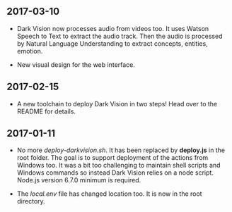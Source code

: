 
## 2017-03-10

  * Dark Vision now processes audio from videos too. It uses Watson Speech to Text to extract the audio track. Then the audio is processed by Natural Language Understanding to extract concepts, entities, emotion.

  * New visual design for the web interface.

## 2017-02-15

  * A new toolchain to deploy Dark Vision in two steps! Head over to the README for details.

## 2017-01-11

  * No more *deploy-darkvision.sh*. It has been replaced by **deploy.js** in the root folder. The goal is to support deployment of the actions from Windows too. It was a bit too challenging to maintain shell scripts and Windows commands so instead Dark Vision relies on a node script. Node.js version 6.7.0 minimum is required.

  * The *local.env* file has changed location too. It is now in the root directory.

